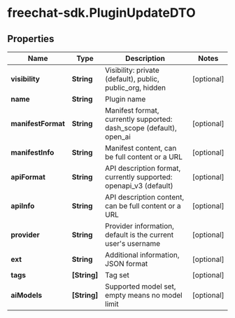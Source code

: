 # freechat-sdk.PluginUpdateDTO

## Properties

Name | Type | Description | Notes
------------ | ------------- | ------------- | -------------
**visibility** | **String** | Visibility: private (default), public, public_org, hidden | [optional] 
**name** | **String** | Plugin name | 
**manifestFormat** | **String** | Manifest format, currently supported: dash_scope (default), open_ai | [optional] 
**manifestInfo** | **String** | Manifest content, can be full content or a URL | [optional] 
**apiFormat** | **String** | API description format, currently supported: openapi_v3 (default) | [optional] 
**apiInfo** | **String** | API description content, can be full content or a URL | [optional] 
**provider** | **String** | Provider information, default is the current user&#39;s username | [optional] 
**ext** | **String** | Additional information, JSON format | [optional] 
**tags** | **[String]** | Tag set | [optional] 
**aiModels** | **[String]** | Supported model set, empty means no model limit | [optional] 


